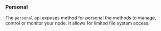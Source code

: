 ### Personal
The `personal` api exposes method for personal  the methods to manage, control or monitor your node. It allows for limited file system access.